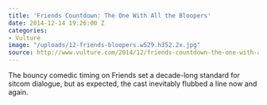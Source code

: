 ```yaml
---
title: 'Friends Countdown: The One With All the Bloopers'
date: 2014-12-14 19:26:00 Z
categories:
- Vulture
image: "/uploads/12-friends-bloopers.w529.h352.2x.jpg"
source: http://www.vulture.com/2014/12/friends-countdown-the-one-with-all-the-bloopers.html
---
```


The bouncy comedic timing on Friends set a decade-long standard for sitcom dialogue, but as expected, the cast inevitably flubbed a line now and again.